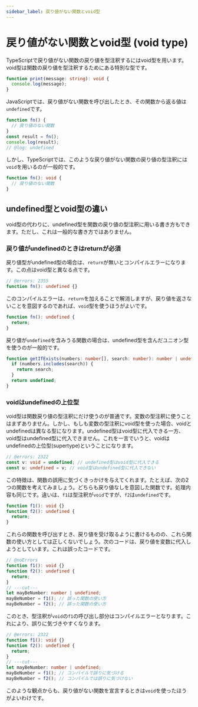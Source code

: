 ```yaml
---
sidebar_label: 戻り値がない関数とvoid型
---
```


# 戻り値がない関数とvoid型 (void type)

TypeScriptで戻り値がない関数の戻り値を型注釈するにはvoid型を用います。void型は関数の戻り値を型注釈するためにある特別な型です。

```ts twoslash
function print(message: string): void {
  console.log(message);
}
```

JavaScriptでは、戻り値がない関数を呼び出したとき、その関数から返る値は`undefined`です。

```ts twoslash
function fn() {
  // 戻り値のない関数
}
const result = fn();
console.log(result);
// @log: undefined
```

しかし、TypeScriptでは、このような戻り値がない関数の戻り値の型注釈には`void`を用いるのが一般的です。

```ts twoslash
function fn(): void {
  // 戻り値のない関数
}
```

## undefined型とvoid型の違い

void型の代わりに、undefined型を関数の戻り値の型注釈に用いる書き方もできます。ただし、これは一般的な書き方ではありません。

### 戻り値がundefinedのときはreturnが必須

戻り値型がundefined型の場合は、`return`が無いとコンパイルエラーになります。この点はvoid型と異なる点です。

```ts twoslash
// @errors: 2355
function fn(): undefined {}
```

このコンパイルエラーは、`return`を加えることで解消しますが、戻り値を返さないことを意図するのであれば、`void`型を使うほうがよいです。

```ts twoslash
function fn(): undefined {
  return;
}
```

戻り値が`undefined`を含みうる関数の場合は、undefined型を含んだユニオン型を使うのが一般的です。

```ts twoslash
function getIfExists(numbers: number[], search: number): number | undefined {
  if (numbers.includes(search)) {
    return search;
  }
  return undefined;
}
```

### voidはundefinedの上位型

void型は関数戻り値の型注釈にだけ使うのが普通です。変数の型注釈に使うことはまずありません。しかし、もしも変数の型注釈にvoid型を使った場合、voidとundefinedは異なる型になります。undefined型はvoid型に代入できる一方、void型はundefined型に代入できません。これを一言でいうと、voidはundefinedの上位型(supertype)ということになります。

```ts twoslash
// @errors: 2322
const v: void = undefined; // undefined型はvoid型に代入できる
const u: undefined = v; // void型はundefined型に代入できない
```

この特徴は、関数の誤用に気づくきっかけを与えてくれます。たとえば、次の2つの関数を考えてみましょう。どちらも戻り値なしを意図した関数です。処理内容も同じです。違いは、`f1`は型注釈が`void`ですが、`f2`は`undefined`です。

```ts twoslash
function f1(): void {}
function f2(): undefined {
  return;
}
```

これらの関数を呼び出すとき、戻り値を受け取るように書けるものの、これら関数の使い方としては正しくないでしょう。次のコードは、戻り値を変数に代入しようとしています。これは誤ったコードです。

```ts twoslash
// @noErrors
function f1(): void {}
function f2(): undefined {
  return;
}
// ---cut---
let mayBeNumber: number | undefined;
mayBeNumber = f1(); // 誤った関数の使い方
mayBeNumber = f2(); // 誤った関数の使い方
```

このとき、型注釈が`void`の`f1`の呼び出し部分はコンパイルエラーとなります。これにより、誤りに気づきやすくなります。

```ts twoslash
// @errors: 2322
function f1(): void {}
function f2(): undefined {
  return;
}
// ---cut---
let mayBeNumber: number | undefined;
mayBeNumber = f1(); // コンパイルで誤りに気づける
mayBeNumber = f2(); // コンパイルでは誤りに気づけない
```

このような観点からも、戻り値がない関数を宣言するときは`void`を使ったほうがよいわけです。
